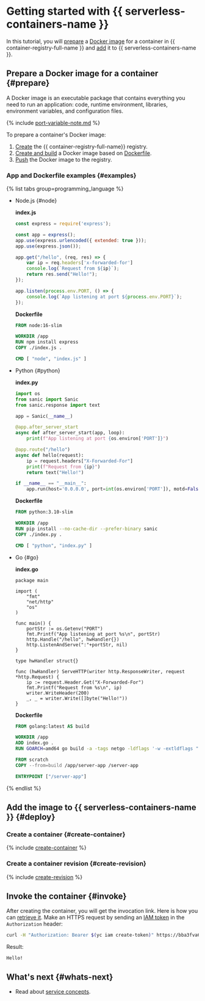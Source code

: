 # Getting started with {{ serverless-containers-name }}

In this tutorial, you will [prepare](#prepare) a [Docker image](../../container-registry/concepts/docker-image.md) for a container in {{ container-registry-full-name }} and [add](#deploy) it to {{ serverless-containers-name }}.

## Prepare a Docker image for a container {#prepare}

A Docker image is an executable package that contains everything you need to run an application: code, runtime environment, libraries, environment variables, and configuration files.

{% include [port-variable-note.md](../../_includes/serverless-containers/port-variable-note.md) %}

To prepare a container's Docker image:
1. [Create](../../container-registry/operations/registry/registry-create.md) the {{ container-registry-full-name}} registry.
1. [Create and build](../../container-registry/operations/docker-image/docker-image-create.md) a Docker image based on [Dockerfile](https://docs.docker.com/engine/reference/builder/).
1. [Push](../../container-registry/operations/docker-image/docker-image-push.md) the Docker image to the registry.

### App and Dockerfile examples {#examples}

{% list tabs group=programming_language %}

- Node.js {#node}

    **index.js**

    ```js
    const express = require('express');

    const app = express();
    app.use(express.urlencoded({ extended: true }));
    app.use(express.json());

    app.get("/hello", (req, res) => {
        var ip = req.headers['x-forwarded-for']
        console.log(`Request from ${ip}`);
        return res.send("Hello!");
    });

    app.listen(process.env.PORT, () => {
        console.log(`App listening at port ${process.env.PORT}`);
    });
    ```

    **Dockerfile**

    ```dockerfile
    FROM node:16-slim

    WORKDIR /app
    RUN npm install express
    COPY ./index.js .

    CMD [ "node", "index.js" ]
    ```

- Python {#python}

    **index.py**

    ```python
    import os
    from sanic import Sanic
    from sanic.response import text

    app = Sanic(__name__)

    @app.after_server_start
    async def after_server_start(app, loop):
        print(f"App listening at port {os.environ['PORT']}")

    @app.route("/hello")
    async def hello(request):
        ip = request.headers["X-Forwarded-For"]
        print(f"Request from {ip}")
        return text("Hello!")

    if __name__ == "__main__":
        app.run(host='0.0.0.0', port=int(os.environ['PORT']), motd=False, access_log=False)
    ```

    **Dockerfile**

    ```dockerfile
    FROM python:3.10-slim

    WORKDIR /app
    RUN pip install --no-cache-dir --prefer-binary sanic
    COPY ./index.py .

    CMD [ "python", "index.py" ]
    ```

- Go {#go}

    **index.go**

    ```golang
    package main

    import (
        "fmt"
        "net/http"
        "os"
    )

    func main() {
        portStr := os.Getenv("PORT")
        fmt.Printf("App listening at port %s\n", portStr)
        http.Handle("/hello", hwHandler{})
        http.ListenAndServe(":"+portStr, nil)
    }

    type hwHandler struct{}

    func (hwHandler) ServeHTTP(writer http.ResponseWriter, request *http.Request) {
        ip := request.Header.Get("X-Forwarded-For")
        fmt.Printf("Request from %s\n", ip)
        writer.WriteHeader(200)
        _, _ = writer.Write([]byte("Hello!"))
    }
    ```

    **Dockerfile**

    ```dockerfile
    FROM golang:latest AS build

    WORKDIR /app
    ADD index.go .
    RUN GOARCH=amd64 go build -a -tags netgo -ldflags '-w -extldflags "-static"' -o server-app *.go

    FROM scratch
    COPY --from=build /app/server-app /server-app

    ENTRYPOINT ["/server-app"]
    ```

{% endlist %}

## Add the image to {{ serverless-containers-name }} {#deploy}

### Create a container {#create-container}

{% include [create-container](../../_includes/serverless-containers/create-container.md) %}

### Create a container revision {#create-revision}

{% include [create-revision](../../_includes/serverless-containers/create-revision.md) %}

## Invoke the container {#invoke}

After creating the container, you will get the invocation link. Here is how you can [retrieve it](../operations/invoke.md#link). Make an HTTPS request by sending an [IAM token](../../iam/concepts/authorization/iam-token.md) in the `Authorization` header:

```bash
curl -H "Authorization: Bearer $(yc iam create-token)" https://bba3fva6ka5g********.{{ serverless-containers-host }}/hello
```

Result:

```text
Hello!
```

## What's next {#whats-next}

* Read about [service concepts](../concepts/invoke.md).
